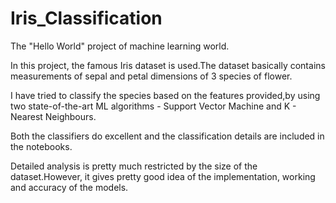 # Iris_Classification
The "Hello World" project of machine learning world.

In this project, the famous Iris dataset is used.The dataset basically contains measurements 
of sepal and petal dimensions of 3 species of flower.

I have tried to classify the species based on the features provided,by using two state-of-the-art
ML algorithms - Support Vector Machine and K - Nearest Neighbours.

Both the classifiers do excellent and the classification details are included in the notebooks.

Detailed analysis is pretty much restricted by the size of the dataset.However, it gives pretty
good idea of the implementation, working and accuracy of the models. 
